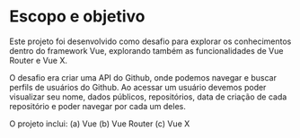 # Escopo e objetivo

Este projeto foi desenvolvido como desafio para explorar os conhecimentos dentro do framework Vue, explorando também as funcionalidades de Vue Router e Vue X.

O desafio era criar uma API do Github, onde podemos navegar e buscar perfils de usuários do Github. Ao acessar um usuário devemos poder visualizar seu nome, dados públicos, repositórios, data de criação de cada repositório e poder navegar por cada um deles.

O projeto inclui:
(a) Vue
(b) Vue Router
(c) Vue X

